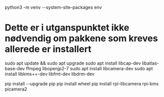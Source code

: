 python3 -m venv --system-site-packages env



# Dette er i utganspunktet ikke nødvendig om pakkene som kreves allerede er installert
sudo apt update && sudo apt upgrade
sudo apt install libcap-dev libatlas-base-dev ffmpeg libopenjp2-7
sudo apt install libcamera-dev
sudo apt install libkms++-dev libfmt-dev libdrm-dev


pip install --upgrade pip
pip install wheel
pip install rpi-libcamera rpi-kms picamera2